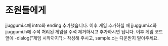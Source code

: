 # 조원들에게
jjuggumi.c에 intro와 ending 추가했습니다.
이후 게임 추가하실 때 jjuggumi.c와 jjuggumi.h에 주석 처리된 게임을 주석 제거하시고 추가하시면 됩니다.
이후 게임 코드 앞에 -dialog("게임 시작까지");- 작성해 주시고,
sample.c는 다운받지 말아주세요.
